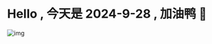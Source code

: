 
# Hello , 今天是 2024-9-28 , 加油鸭 🤭

![img](https://v1.jinrishici.com/all.svg?font-size=18&spacing=4)

